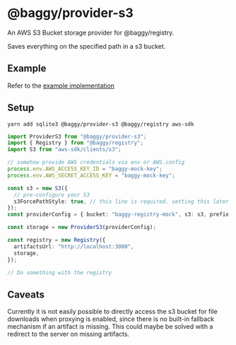 # @baggy/provider-s3

An AWS S3 Bucket storage provider for @baggy/registry.

Saves everything on the specified path in a s3 bucket.

## Example

Refer to the [example implementation](https://github.com/Tanuel/baggy/tree/master/examples/express-s3)

## Setup

`yarn add sqlite3 @baggy/provider-s3 @baggy/registry aws-sdk`

```typescript
import ProviderS3 from "@baggy/provider-s3";
import { Registry } from "@baggy/registry";
import S3 from "aws-sdk/clients/s3";

// somehow provide AWS credentials via env or AWS.config
process.env.AWS_ACCESS_KEY_ID = "baggy-mock-key";
process.env.AWS_SECRET_ACCESS_KEY = "baggy-mock-key";

const s3 = new S3({
  // pre-configure your S3
  s3ForcePathStyle: true, // this line is required. setting this later in the s3-provider does not work for some reason
});
const providerConfig = { bucket: "baggy-registry-mock", s3: s3, prefix: "registry-prefix" };

const storage = new ProviderS3(providerConfig);

const registry = new Registry({
  artifactsUrl: "http://localhost:3000",
  storage,
});

// Do something with the registry
```

## Caveats

Currently it is not easily possible to directly access the s3 bucket
for file downloads when proxying is enabled, since there is no built-in
fallback mechanism if an artifact is missing. This could maybe be solved with
a redirect to the server on missing artifacts.
